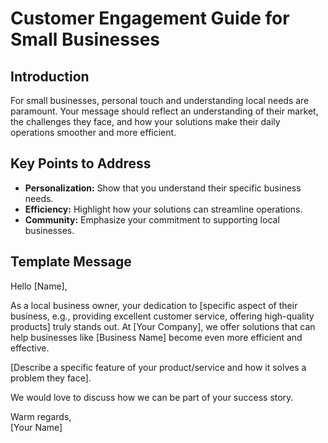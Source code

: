 # Customer Engagement Guide for Small Businesses

## Introduction

For small businesses, personal touch and understanding local needs are paramount. Your message should reflect an understanding of their market, the challenges they face, and how your solutions make their daily operations smoother and more efficient.

## Key Points to Address

- **Personalization:** Show that you understand their specific business needs.
- **Efficiency:** Highlight how your solutions can streamline operations.
- **Community:** Emphasize your commitment to supporting local businesses.

## Template Message

Hello [Name],

As a local business owner, your dedication to [specific aspect of their business, e.g., providing excellent customer service, offering high-quality products] truly stands out. At [Your Company], we offer solutions that can help businesses like [Business Name] become even more efficient and effective.

[Describe a specific feature of your product/service and how it solves a problem they face].

We would love to discuss how we can be part of your success story.

Warm regards,  
[Your Name]
